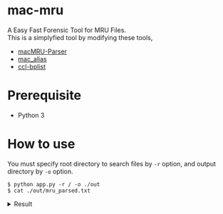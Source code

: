# mac-mru
A Easy Fast Forensic Tool for MRU Files.  
This is a simplyfied tool by modifying these tools,
- [macMRU-Parser](https://github.com/mac4n6/macMRU-Parser)
- [mac_alias](https://github.com/al45tair/mac_alias)
- [ccl-bplist](https://github.com/cclgroupltd/ccl-bplist)



# Prerequisite
- Python 3

# How to use
You must specify root directory to search files by `-r` option, and output directory by `-o` option.
```
$ python app.py -r / -o ./out
$ cat ./out/mru_parsed.txt
```

<details>
<summary>Result</summary>

```
==========================================================================================
/Users/01011789/Library/Application Support/com.apple.spotlight.Shortcuts
==========================================================================================

******************************
display_name : 連絡先
lastUsed_timestamp : 2019-01-10 08:29:27
url : file:///Applications/Contacts.app/

==========================================================================================
/Users/01011789/Library/Application Support/com.apple.sharedfilelist/com.apple.LSSharedFileList.RecentApplications.sfl
==========================================================================================

******************************
creation_date : 2019-03-26 02:03:14+00:00
file_path : Applications/Sublime Text.app
creator : None
creator_UID : None

******************************
creation_date : 2017-01-07 08:00:00+00:00
file_path : Applications/Microsoft Word.app
creator : None
creator_UID : None

******************************
creation_date : 2016-10-22 21:31:55+00:00
file_path : Applications/Skitch.app
creator : None
creator_UID : None

******************************
creation_date : 2015-11-11 22:11:07+00:00
file_path : Applications/Xcode.app
creator : None
creator_UID : None

******************************
creation_date : 2015-10-24 00:37:09+00:00
file_path : Applications/Utilities/Terminal.app
creator : None
creator_UID : None

******************************
creation_date : 2018-12-10 18:15:13+00:00
file_path : Applications/Self_Service.app
creator : None
creator_UID : None

******************************
creation_date : 2015-09-18 04:52:42+00:00
file_path : Applications/Utilities/Activity Monitor.app
creator : None
creator_UID : None

******************************
creation_date : 2018-11-21 06:29:44+00:00
file_path : Applications/VMware Fusion.app
creator : None
creator_UID : None

******************************
creation_date : 2017-01-07 08:00:00+00:00
file_path : Applications/Microsoft PowerPoint.app
creator : None
creator_UID : None
```